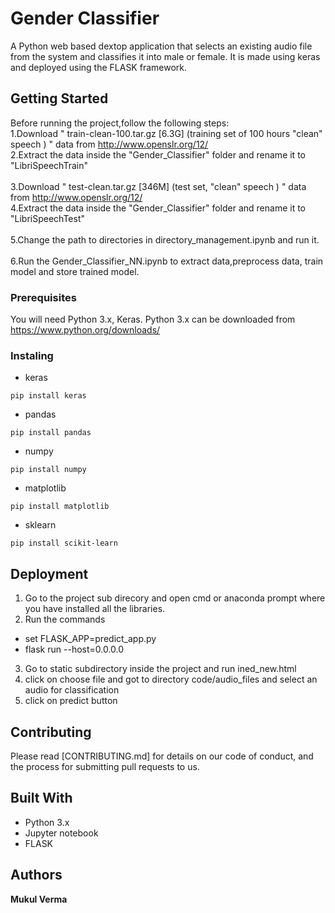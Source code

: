 # Gender Classifier

A Python web based dextop application that selects an existing audio file from the system and classifies it into male or female. It is made using keras and deployed using the FLASK framework.

## Getting Started

Before running the project,follow the following steps:<br>
1.Download " train-clean-100.tar.gz [6.3G]   (training set of 100 hours "clean" speech ) " data from http://www.openslr.org/12/<br>
2.Extract the data inside the "Gender_Classifier" folder and rename it to "LibriSpeechTrain"<br>     
3.Download " test-clean.tar.gz [346M]   (test set, "clean" speech ) " data from http://www.openslr.org/12/<br>
4.Extract the data inside the "Gender_Classifier" folder and rename it to "LibriSpeechTest"<br>                         
5.Change the path to directories in directory_management.ipynb and run it.<br>  
6.Run the Gender_Classifier_NN.ipynb to extract data,preprocess data, train model and store trained model.<br>

### Prerequisites
You will need Python 3.x, Keras.
Python 3.x can be downloaded from https://www.python.org/downloads/

### Instaling
* keras
```
pip install keras
```
* pandas
```
pip install pandas
```
* numpy
```
pip install numpy
```
* matplotlib
```
pip install matplotlib
```
* sklearn
```
pip install scikit-learn
```

## Deployment
1. Go to the project sub direcory and open cmd or anaconda prompt where you have installed all the libraries.
2. Run the commands
* set FLASK_APP=predict_app.py
* flask run --host=0.0.0.0
3. Go to static subdirectory inside the project and run ined_new.html
4. click on choose file and got to directory code/audio_files and select an audio for classification
5. click on predict button

## Contributing

Please read [CONTRIBUTING.md] for details on our code of conduct, and the process for submitting pull requests to us.

## Built With

* Python 3.x
* Jupyter notebook
* FLASK

## Authors

**Mukul Verma**
